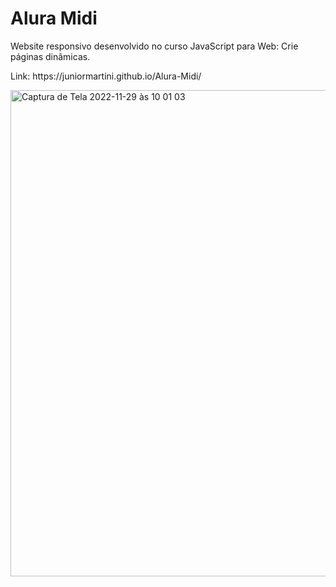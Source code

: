 <h1>Alura Midi</h1>

<p>Website responsivo desenvolvido no curso JavaScript para Web: Crie páginas dinâmicas.</p>

<p>Link: https://juniormartini.github.io/Alura-Midi/</p>

<img width="778" alt="Captura de Tela 2022-11-29 às 10 01 03" src="https://user-images.githubusercontent.com/116317572/204549782-01bf8a98-1155-4481-ba2b-a2f5eb28df0d.png">
